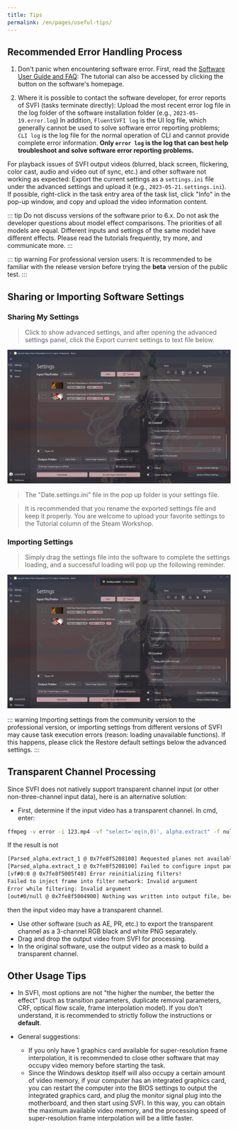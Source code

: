 ```yaml
---
title: Tips
permalink: /en/pages/useful-tips/
---
```


## Recommended Error Handling Process

1. Don't panic when encountering software error. First, read the [Software User Guide and FAQ](/en/pages/QA/): The tutorial can also be accessed by clicking the button on the software's homepage.

2. Where it is possible to contact the software developer, for error reports of SVFI (tasks terminate directly): Upload the most recent error log file in the log folder of the software installation folder
(e.g., `2023-05-19.error.log`)
In addition, `FluentSVFI log` is the UI log file, which generally cannot be used to solve software error reporting problems; `CLI log` is the log file for the normal operation of CLI and cannot provide complete error information. **Only `error log` is the log that can best help troubleshoot and solve software error reporting problems.**

For playback issues of SVFI output videos (blurred, black screen, flickering, color cast, audio and video out of sync, etc.) and other software not working as expected: Export the current settings as a `settings.ini` file under the advanced settings and upload it (e.g., `2023-05-21.settings.ini`).
If possible, right-click in the task entry area of the task list, click "Info" in the pop-up window, and copy and upload the video information content.

::: tip
Do not discuss versions of the software prior to 6.x. Do not ask the developer questions about model effect comparisons. The priorities of all models are equal. Different inputs and settings of the same model have different effects. Please read the tutorials frequently, try more, and communicate more.
:::

::: tip warning
For professional version users: It is recommended to be familiar with the release version before trying the **beta** version of the public test.
::: 

## Sharing or Importing Software Settings

### Sharing My Settings

> Click to show advanced settings, and after opening the advanced settings panel, click the Export current settings to text file below.

![img](/Statics/en/UserGuide/output-settings.png)

> The "Date.settings.ini" file in the pop up folder is your settings file.

> It is recommended that you rename the exported settings file and keep it properly. You are welcome to upload your favorite settings to the Tutorial column of the Steam Workshop.

### Importing Settings

> Simply drag the settings file into the software to complete the settings loading, and a successful loading will pop up the following reminder.

![img](/Statics/en/UserGuide/config-loaded.png)

::: warning
Importing settings from the community version to the professional version, or importing settings from different versions of SVFI may cause task execution errors (reason: loading unavailable functions).
If this happens, please click the Restore default settings below the advanced settings.
:::

## Transparent Channel Processing

Since SVFI does not natively support transparent channel input (or other non-three-channel input data), here is an alternative solution:
- First, determine if the input video has a transparent channel. In cmd, enter:
```bash
ffmpeg -v error -i 123.mp4 -vf "select='eq(n,0)', alpha.extract" -f null /dev/null
```
If the result is not
```txt
[Parsed_alpha.extract_1 @ 0x7fe8f5208100] Requested planes not available.
[Parsed_alpha.extract_1 @ 0x7fe8f5208100] Failed to configure input pad on Parsed_alpha.extract_1
[vf#0:0 @ 0x7fe8f5005f40] Error reinitializing filters!
Failed to inject frame into filter network: Invalid argument
Error while filtering: Invalid argument
[out#0/null @ 0x7fe8f5004900] Nothing was written into output file, because at least one of its streams received no packets.
```
then the input video may have a transparent channel.

- Use other software (such as AE, PR, etc.) to export the transparent channel as a 3-channel RGB black and white PNG separately.
- Drag and drop the output video from SVFI for processing.
- In the original software, use the output video as a mask to build a transparent channel.

## Other Usage Tips

- In SVFI, most options are not "the higher the number, the better the effect" (such as transition parameters, duplicate removal parameters, CRF, optical flow scale, frame interpolation model). If you don't understand, it is recommended to strictly follow the instructions or **default**.

- General suggestions:
  - If you only have 1 graphics card available for super-resolution frame interpolation, it is recommended to close other software that may occupy video memory before starting the task.
  - Since the Windows desktop itself will also occupy a certain amount of video memory, if your computer has an integrated graphics card, you can restart the computer into the BIOS settings to output the integrated graphics card, and plug the monitor signal plug into the motherboard, and then start using SVFI. In this way, you can obtain the maximum available video memory, and the processing speed of super-resolution frame interpolation will be a little faster.

